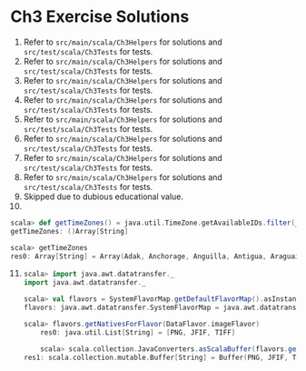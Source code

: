 # Ch3 Exercise Solutions
1. Refer to `src/main/scala/Ch3Helpers` for solutions and `src/test/scala/Ch3Tests` for tests.
2. Refer to `src/main/scala/Ch3Helpers` for solutions and `src/test/scala/Ch3Tests` for tests.
3. Refer to `src/main/scala/Ch3Helpers` for solutions and `src/test/scala/Ch3Tests` for tests.
4. Refer to `src/main/scala/Ch3Helpers` for solutions and `src/test/scala/Ch3Tests` for tests.
5. Refer to `src/main/scala/Ch3Helpers` for solutions and `src/test/scala/Ch3Tests` for tests.
6. Refer to `src/main/scala/Ch3Helpers` for solutions and `src/test/scala/Ch3Tests` for tests.
7. Refer to `src/main/scala/Ch3Helpers` for solutions and `src/test/scala/Ch3Tests` for tests.
8. Refer to `src/main/scala/Ch3Helpers` for solutions and `src/test/scala/Ch3Tests` for tests.
9. Skipped due to dubious educational value.
10.
```scala
scala> def getTimeZones() = java.util.TimeZone.getAvailableIDs.filter(_.contains("America/")).map(_.substring(8)).sorted
getTimeZones: ()Array[String]

scala> getTimeZones
res0: Array[String] = Array(Adak, Anchorage, Anguilla, Antigua, Araguaina, Argentina/Buenos_Aires, Argentina/Catamarca, Argentina/ComodRivadavia, Argentina/Cordoba, Argentina/Jujuy, Argentina/La_Rioja, Argentina/Mendoza, Argentina/Rio_Gallegos, Argentina/Salta, Argentina/San_Juan, Argentina/San_Luis, Argentina/Tucuman, Argentina/Ushuaia, Aruba, Asuncion, Atikokan, Atka, Bahia, Bahia_Banderas, Barbados, Belem, Belize, Blanc-Sablon, Boa_Vista, Bogota, Boise, Buenos_Aires, Cambridge_Bay, Campo_Grande, Cancun, Caracas, Catamarca, Cayenne, Cayman, Chicago, Chihuahua, Coral_Harbour, Cordoba, Costa_Rica, Creston, Cuiaba, Curacao, Danmarkshavn, Dawson, Dawson_Creek, Denver, Detroit, Dominica, Edmonton, Eirunepe, El_Salvador, Ensenada, Fort_Nelson, Fort_Wayne, Fortaleza..
```
11.  
    ```scala
    scala> import java.awt.datatransfer._
    import java.awt.datatransfer._

    scala> val flavors = SystemFlavorMap.getDefaultFlavorMap().asInstanceOf[SystemFlavorMap]
    flavors: java.awt.datatransfer.SystemFlavorMap = java.awt.datatransfer.SystemFlavorMap@58d6e55a

    scala> flavors.getNativesForFlavor(DataFlavor.imageFlavor)
        res0: java.util.List[String] = [PNG, JFIF, TIFF]

        scala> scala.collection.JavaConverters.asScalaBuffer(flavors.getNativesForFlavor(DataFlavor.imageFlavor))
    res1: scala.collection.mutable.Buffer[String] = Buffer(PNG, JFIF, TIFF)
    ```

